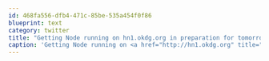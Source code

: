 ```yaml
---
id: 468fa556-dfb4-471c-85be-535a454f0f86
blueprint: text
category: twitter
title: "Getting Node running on hn1.okdg.org in preparation for tomorrow's Node/Backbone night"
caption: 'Getting Node running on <a href="http://hn1.okdg.org" title="http://hn1.okdg.org" class="link link_untco">hn1.okdg.org</a> in preparation for tomorrow''s Node/Backbone night'
---
```

